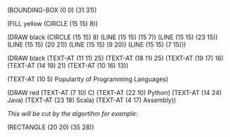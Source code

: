 (BOUNDING-BOX (0 0) (31 31))

(FILL yellow (CIRCLE (15 15) 8))

(DRAW black (CIRCLE (15 15) 8) (LINE (15 15) (15 7)) (LINE (15 15) (23 15)) (LINE (15 15) (20 21)) (LINE (15 15) (9 20)) (LINE (15 15) (7 15)))

(DRAW black (TEXT-AT (11 11) 25) (TEXT-AT (18 11) 25) (TEXT-AT (19 17) 16) (TEXT-AT (14 19) 21) (TEXT-AT (10 16) 13))

(TEXT-AT (10 5) Popularity of Programming Languages)

(DRAW red (TEXT-AT (7 10) C) (TEXT-AT (22 10) Python) (TEXT-AT (14 24) Java) (TEXT-AT (23 18) Scala) (TEXT-AT (4 17) Assembly))

*This will be cut by the algortihm for example:*

(RECTANGLE (20 20) (35 28))